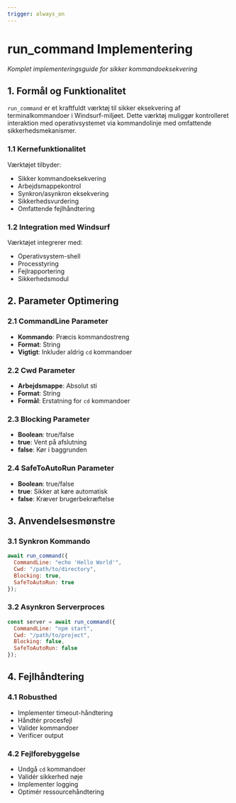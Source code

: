 ```yaml
---
trigger: always_on
---
```


# run_command Implementering
*Komplet implementeringsguide for sikker kommandoeksekvering*

## 1. Formål og Funktionalitet
`run_command` er et kraftfuldt værktøj til sikker eksekvering af terminalkommandoer i Windsurf-miljøet. Dette værktøj muliggør kontrolleret interaktion med operativsystemet via kommandolinje med omfattende sikkerhedsmekanismer.

### 1.1 Kernefunktionalitet
Værktøjet tilbyder:
- Sikker kommandoeksekvering
- Arbejdsmappekontrol
- Synkron/asynkron eksekvering
- Sikkerhedsvurdering
- Omfattende fejlhåndtering

### 1.2 Integration med Windsurf
Værktøjet integrerer med:
- Operativsystem-shell
- Processtyring
- Fejlrapportering
- Sikkerhedsmodul

## 2. Parameter Optimering

### 2.1 CommandLine Parameter
- **Kommando**: Præcis kommandostreng
- **Format**: String
- **Vigtigt**: Inkluder aldrig `cd` kommandoer

### 2.2 Cwd Parameter
- **Arbejdsmappe**: Absolut sti
- **Format**: String
- **Formål**: Erstatning for `cd` kommandoer

### 2.3 Blocking Parameter
- **Boolean**: true/false
- **true**: Vent på afslutning
- **false**: Kør i baggrunden

### 2.4 SafeToAutoRun Parameter
- **Boolean**: true/false
- **true**: Sikker at køre automatisk
- **false**: Kræver brugerbekræftelse

## 3. Anvendelsesmønstre

### 3.1 Synkron Kommando
```javascript
await run_command({
  CommandLine: "echo 'Hello World'",
  Cwd: "/path/to/directory",
  Blocking: true,
  SafeToAutoRun: true
});
```

### 3.2 Asynkron Serverproces
```javascript
const server = await run_command({
  CommandLine: "npm start",
  Cwd: "/path/to/project",
  Blocking: false,
  SafeToAutoRun: false
});
```

## 4. Fejlhåndtering

### 4.1 Robusthed
- Implementer timeout-håndtering
- Håndtér procesfejl
- Valider kommandoer
- Verificer output

### 4.2 Fejlforebyggelse
- Undgå `cd` kommandoer
- Validér sikkerhed nøje
- Implementer logging
- Optimér ressourcehåndtering
